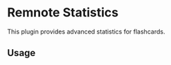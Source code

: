 # Remnote Statistics

This plugin provides advanced statistics for flashcards.

## Usage

<!-- TODO: Describe usage -->

<!-- ignore-after -->
